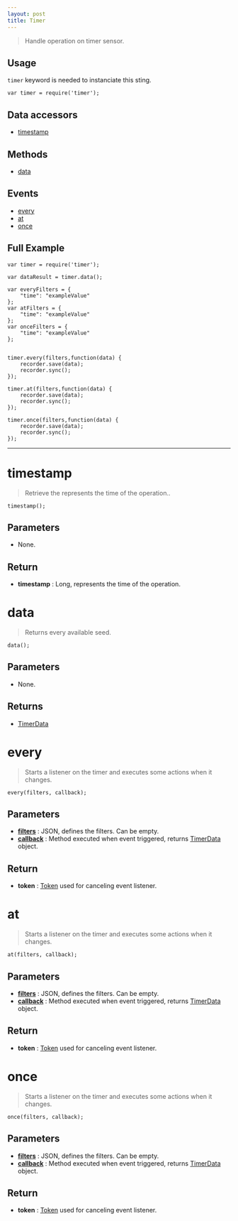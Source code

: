 ```yaml
---
layout: post
title: Timer
---
```


> Handle operation on timer sensor.

Usage
-----

`timer` keyword is needed to instanciate this sting.

    var timer = require('timer');


Data accessors
--------------

- [timestamp](#timestamp)

Methods
-------

- [data](#data)

Events
------

- [every](#every)
- [at](#at)
- [once](#once)

Full Example
------------

    var timer = require('timer');

    var dataResult = timer.data();

    var everyFilters = {
        "time": "exampleValue"
    };
    var atFilters = {
        "time": "exampleValue"
    };
    var onceFilters = {
        "time": "exampleValue"
    };


    timer.every(filters,function(data) {
        recorder.save(data);
        recorder.sync();
    });

    timer.at(filters,function(data) {
        recorder.save(data);
        recorder.sync();
    });

    timer.once(filters,function(data) {
        recorder.save(data);
        recorder.sync();
    });


---


timestamp
=========

> Retrieve the represents the time of the operation..

    timestamp();

Parameters
----------

- None.

Return
------

- __timestamp__ : Long, represents the time of the operation.




data
====

> Returns every available seed.

    data();

Parameters
----------

- None.
 
Returns
-------
 - [TimerData](timerData.html)
 
every
=====

> Starts a listener on the timer  and executes some actions when it changes.

    every(filters, callback);

Parameters
----------

- __[filters](everyFilter.html)__ : JSON, defines the filters. Can be empty.
- __[callback](../../../extra/callback)__ : Method executed when event triggered, returns [TimerData](timerData.html) object.

Return
------

- __token__ : [Token](../../../extra/token) used for canceling event listener.

at
==

> Starts a listener on the timer  and executes some actions when it changes.

    at(filters, callback);

Parameters
----------

- __[filters](atFilter.html)__ : JSON, defines the filters. Can be empty.
- __[callback](../../../extra/callback)__ : Method executed when event triggered, returns [TimerData](timerData.html) object.

Return
------

- __token__ : [Token](../../../extra/token) used for canceling event listener.

once
====

> Starts a listener on the timer  and executes some actions when it changes.

    once(filters, callback);

Parameters
----------

- __[filters](onceFilter.html)__ : JSON, defines the filters. Can be empty.
- __[callback](../../../extra/callback)__ : Method executed when event triggered, returns [TimerData](timerData.html) object.

Return
------

- __token__ : [Token](../../../extra/token) used for canceling event listener.

